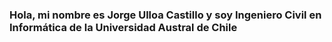 ### Hola, mi nombre es Jorge Ulloa Castillo y soy Ingeniero Civil en Informática de la Universidad Austral de Chile

